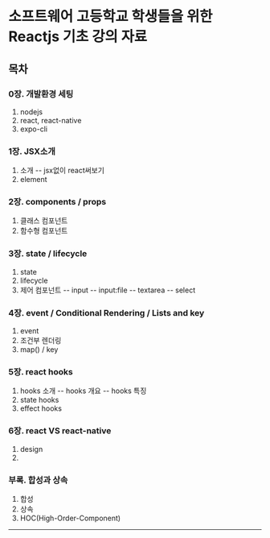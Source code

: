 # 소프트웨어 고등학교 학생들을 위한 Reactjs 기초 강의 자료

## 목차

### 0장. 개발환경 세팅

1. nodejs
2. react, react-native
3. expo-cli

### 1장. JSX소개

1. 소개
-- jsx없이 react써보기
2. element

### 2장. components / props

1. 클래스 컴포넌트
2. 함수형 컴포넌트

### 3장. state / lifecycle 

1. state
2. lifecycle
3. 제어 컴포넌트
-- input
-- input:file
-- textarea
-- select

### 4장. event / Conditional Rendering / Lists and key

1. event
2. 조건부 렌더링
3. map() / key

### 5장. react hooks
1. hooks 소개
-- hooks 개요
-- hooks 특징
2. state hooks
3. effect hooks

### 6장. react VS react-native

1. design
2. 

### 부록. 합성과 상속

1. 합성
2. 상속
3. HOC(High-Order-Component)

***
